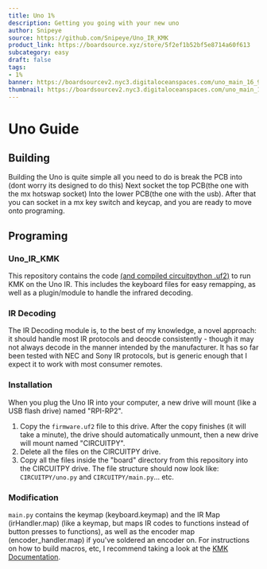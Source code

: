 ```yaml
---
title: Uno 1%
description: Getting you going with your new uno
author: Snipeye
source: https://github.com/Snipeye/Uno_IR_KMK
product_link: https://boardsource.xyz/store/5f2ef1b52bf5e8714a60f613
subcategory: easy
draft: false
tags: 
- 1%
banner: https://boardsourcev2.nyc3.digitaloceanspaces.com/uno_main_16_9_jumbo-1713547300461.jpg
thumbnail: https://boardsourcev2.nyc3.digitaloceanspaces.com/uno_main_1_1-1713546129237.jpg
---
```


# Uno Guide
## Building
Building the Uno is quite simple all you need to do is break the PCB into (dont worry its designed to do this) Next socket the top PCB(the one with the mx hotswap socket) Into the lower PCB(the one with the usb).
After that you can socket in a mx key switch and keycap, and you are ready to move onto programing.

## Programing 
### Uno_IR_KMK
This repository contains the code [(and compiled circuitpython .uf2)](https://github.com/Snipeye/Uno_IR_KMK/raw/main/firmware.uf2) to run KMK on the Uno IR.  This includes the keyboard files for easy remapping, as well as a plugin/module to handle the infrared decoding.

### IR Decoding
The IR Decoding module is, to the best of my knowledge, a novel approach: it should handle most IR protocols and deocde consistently - though it may not always decode in the manner intended by the manufacturer.  It has so far been tested with NEC and Sony IR protocols, but is generic enough that I expect it to work with most consumer remotes.

### Installation
When you plug the Uno IR into your computer, a new drive will mount (like a USB flash drive) named "RPI-RP2".
1. Copy the ```firmware.uf2``` file to this drive.  After the copy finishes (it will take a minute), the drive should automatically unmount, then a new drive will mount named "CIRCUITPY".
2. Delete all the files on the CIRCUITPY drive.
3. Copy all the files inside the "board" directory from this repository into the CIRCUITPY drive.  The file structure should now look like: ```CIRCUITPY/uno.py``` and ```CIRCUITPY/main.py```... etc.

### Modification
```main.py``` contains the keymap (keyboard.keymap) and the IR Map (irHandler.map) (like a keymap, but maps IR codes to functions instead of button presses to functions), as well as the encoder map (encoder_handler.map) if you've soldered an encoder on.  For instructions on how to build macros, etc, I recommend taking a look at the [KMK Documentation](http://kmkfw.io).